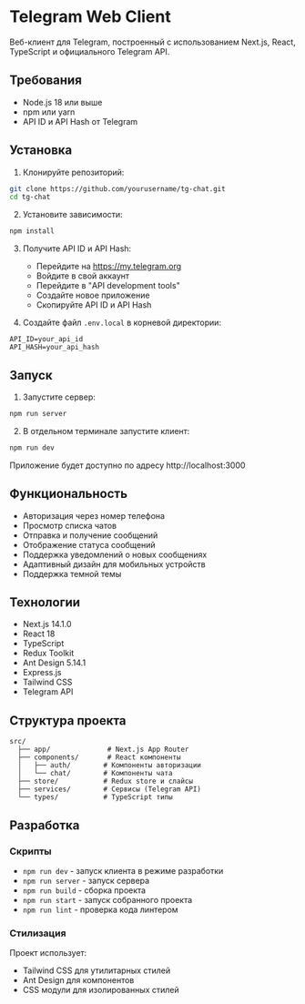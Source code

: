 # Telegram Web Client

Веб-клиент для Telegram, построенный с использованием Next.js, React, TypeScript и официального Telegram API.

## Требования

- Node.js 18 или выше
- npm или yarn
- API ID и API Hash от Telegram

## Установка

1. Клонируйте репозиторий:
```bash
git clone https://github.com/yourusername/tg-chat.git
cd tg-chat
```

2. Установите зависимости:
```bash
npm install
```

3. Получите API ID и API Hash:
   - Перейдите на https://my.telegram.org
   - Войдите в свой аккаунт
   - Перейдите в "API development tools"
   - Создайте новое приложение
   - Скопируйте API ID и API Hash

4. Создайте файл `.env.local` в корневой директории:
```env
API_ID=your_api_id
API_HASH=your_api_hash
```

## Запуск

1. Запустите сервер:
```bash
npm run server
```

2. В отдельном терминале запустите клиент:
```bash
npm run dev
```

Приложение будет доступно по адресу http://localhost:3000

## Функциональность

- Авторизация через номер телефона
- Просмотр списка чатов
- Отправка и получение сообщений
- Отображение статуса сообщений
- Поддержка уведомлений о новых сообщениях
- Адаптивный дизайн для мобильных устройств
- Поддержка темной темы

## Технологии

- Next.js 14.1.0
- React 18
- TypeScript
- Redux Toolkit
- Ant Design 5.14.1
- Express.js
- Tailwind CSS
- Telegram API

## Структура проекта

```
src/
  ├── app/              # Next.js App Router
  ├── components/       # React компоненты
  │   ├── auth/        # Компоненты авторизации
  │   └── chat/        # Компоненты чата
  ├── store/           # Redux store и слайсы
  ├── services/        # Сервисы (Telegram API)
  └── types/           # TypeScript типы
```

## Разработка

### Скрипты

- `npm run dev` - запуск клиента в режиме разработки
- `npm run server` - запуск сервера
- `npm run build` - сборка проекта
- `npm run start` - запуск собранного проекта
- `npm run lint` - проверка кода линтером

### Стилизация

Проект использует:
- Tailwind CSS для утилитарных стилей
- Ant Design для компонентов
- CSS модули для изолированных стилей